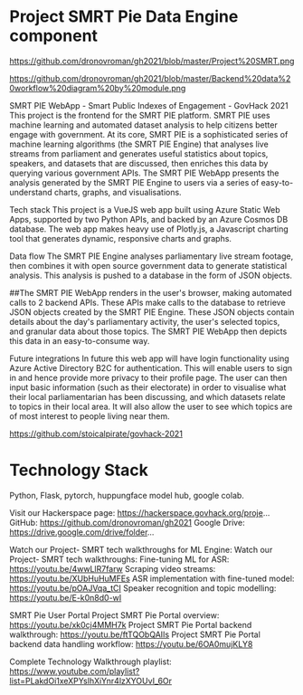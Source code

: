 # Project SMRT Pie Data Engine component


https://github.com/dronovroman/gh2021/blob/master/Project%20SMRT.png


https://github.com/dronovroman/gh2021/blob/master/Backend%20data%20workflow%20diagram%20by%20module.png

SMRT PIE WebApp - Smart Public Indexes of Engagement - GovHack 2021
This project is the frontend for the SMRT PIE platform. SMRT PIE uses machine learning and automated dataset analysis to help citizens better engage with government. At its core, SMRT PIE is a sophisticated series of machine learning algorithms (the SMRT PIE Engine) that analyses live streams from parliament and generates useful statistics about topics, speakers, and datasets that are discussed, then enriches this data by querying various government APIs. The SMRT PIE WebApp presents the analysis generated by the SMRT PIE Engine to users via a series of easy-to-understand charts, graphs, and visualisations.

Tech stack
This project is a VueJS web app built using Azure Static Web Apps, supported by two Python APIs, and backed by an Azure Cosmos DB database. The web app makes heavy use of Plotly.js, a Javascript charting tool that generates dynamic, responsive charts and graphs.

Data flow
The SMRT PIE Engine analyses parliamentary live stream footage, then combines it with open source government data to generate statistical analysis. This analysis is pushed to a database in the form of JSON objects.

##The SMRT PIE WebApp renders in the user's browser, making automated calls to 2 backend APIs. These APIs make calls to the database to retrieve JSON objects created by the SMRT PIE Engine. These JSON objects contain details about the day's parliamentary activity, the user's selected topics, and granular data about those topics. The SMRT PIE WebApp then depicts this data in an easy-to-consume way.

Future integrations
In future this web app will have login functionality using Azure Active Directory B2C for authentication. This will enable users to sign in and hence provide more privacy to their profile page. The user can then input basic information (such as their electorate) in order to visualise what their local parliamentarian has been discussing, and which datasets relate to topics in their local area. It will also allow the user to see which topics are of most interest to people living near them.

https://github.com/stoicalpirate/govhack-2021

# Technology Stack
Python, Flask, pytorch, huppungface model hub, google colab.


Visit our Hackerspace page: https://hackerspace.govhack.org/proje...
GitHub: https://github.com/dronovroman/gh2021
Google Drive: https://drive.google.com/drive/folder...

Watch our  Project- SMRT tech walkthroughs for ML Engine:
Watch our Project- SMRT tech walkthroughs:
Fine-tuning ML for ASR: https://youtu.be/4wwLlR7farw
Scraping video streams: https://youtu.be/XUbHuHuMFEs
ASR implementation with fine-tuned model: https://youtu.be/pOAJVqa_tCI
Speaker recognition and topic modelling: https://youtu.be/E-k0n8d0-wI


SMRT Pie User Portal
Project SMRT Pie Portal overview: https://youtu.be/xk0cj4MMH7k
Project SMRT Pie Portal backend walkthrough: https://youtu.be/ftTQObQAIIs
Project SMRT Pie Portal backend data handling workflow: https://youtu.be/6OA0mujKLY8

Complete Technology Walkthrough playlist:
https://www.youtube.com/playlist?list=PLakdOi1xeXPYslhXiYnr4lzXYOUvI_6Or

